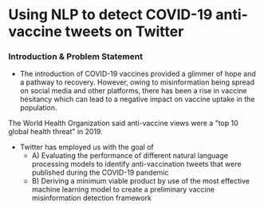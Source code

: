 # Using NLP to detect COVID-19 anti-vaccine tweets on Twitter

### Introduction & Problem Statement  
- The introduction of COVID-19 vaccines provided a glimmer of hope and a pathway to recovery. However, owing to misinformation being spread on social media and other platforms, there has been a rise in vaccine hesitancy which can lead to a negative impact on vaccine uptake in the population.

The World Health Organization said anti-vaccine views were a "top 10 global health threat" in 2019.

- Twitter has employed us with the goal of
  - A) Evaluating the performance of different natural language processing models to identify anti-vaccination tweets that were published during the COVID-19 pandemic
  - B)  Deriving a minimum viable product by use of the most effective machine learning model to create a preliminary vaccine misinformation detection framework
